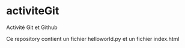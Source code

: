 # activiteGit
Activité Git et Github

Ce repository contient un fichier helloworld.py et un fichier index.html
